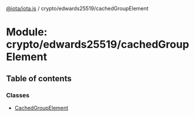 [@iota/iota.js](../README.md) / crypto/edwards25519/cachedGroupElement

# Module: crypto/edwards25519/cachedGroupElement

## Table of contents

### Classes

- [CachedGroupElement](../classes/crypto_edwards25519_cachedGroupElement.CachedGroupElement.md)
